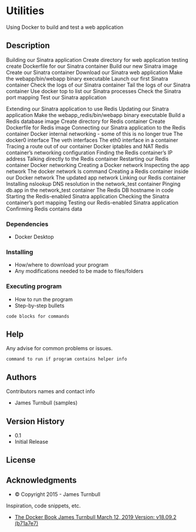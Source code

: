 
# Utilities

Using Docker to build and test a web application



## Description

Building our Sinatra application
    Create directory for web application testing
    create Dockerfile for our Sinatra container
    Build our new Sinatra image
Create our Sinatra container
    Download our Sinatra web application
    Make the webapp/bin/webapp binary executable
    Launch our first Sinatra container
    Check the logs of our Sinatra container
    Tail the logs of our Sinatra container
    Use docker top to list our Sinatra processes
    Check the Sinatra port mapping
    Test our Sinatra application

Extending our Sinatra application to use Redis
    Updating our Sinatra application
    Make the webapp_redis/bin/webapp binary executable
    Build a Redis database image
        Create directory for Redis container
        Create Dockerfile for Redis image
    Connecting our Sinatra application to the Redis container
    Docker internal networking - some of this is no longer true
        The docker0 interface
        The veth interfaces
        The eth0 interface in a container
        Tracing a route out of our container
        Docker iptables and NAT
        Redis container’s networking configuration
        Finding the Redis container’s IP address
        Talking directly to the Redis container
        Restarting our Redis container
    Docker networking
        Creating a Docker network
        Inspecting the app network
        The docker network ls command
        Creating a Redis container inside our Docker network
        The updated app network
        Linking our Redis container
        Installing nslookup
        DNS resolution in the network_test container
        Pinging db.app in the network_test container
        The Redis DB hostname in code
        Starting the Redis-enabled Sinatra application
        Checking the Sinatra container’s port mapping
        Testing our Redis-enabled Sinatra application
        Confirming Redis contains data
    

### Dependencies

* Docker Desktop

### Installing

* How/where to download your program
* Any modifications needed to be made to files/folders

### Executing program

* How to run the program
* Step-by-step bullets
```
code blocks for commands
```

## Help

Any advise for common problems or issues.
```
command to run if program contains helper info
```

## Authors

Contributors names and contact info

* James Turnbull (samples)

## Version History

* 0.1
* Initial Release

## License

## Acknowledgments
* © Copyright 2015 - James Turnbull 

Inspiration, code snippets, etc.
* [The Docker Book James Turnbull March 12, 2019 Version: v18.09.2 (b71a7e7)](https://dockerbook.com/)
